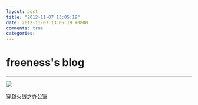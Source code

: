```yaml
---
layout: post
title: "2012-11-07 13:05:19"
date: 2012-11-07 13:05:19 +0800
comments: true
categories: 
---
```


# freeness's blog

----------

![](http://okqmqrbgo.bkt.clouddn.com/201211071305191.jpg)

>
穿越火线之办公室